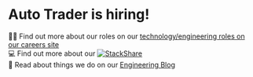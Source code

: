 # Auto Trader is hiring!

🧑‍💻 Find out more about our roles on our [technology/engineering roles on our careers site](https://careers.autotrader.co.uk/jobs/technology)  
💻 Find out more about our [![StackShare](http://img.shields.io/badge/tech-stack-0690fa.svg?style=flat)](https://stackshare.io/auto-trader/www-autotrader-co-uk)  
📖 Read about things we do on our [Engineering Blog](https://engineering.autotrader.co.uk/)  
